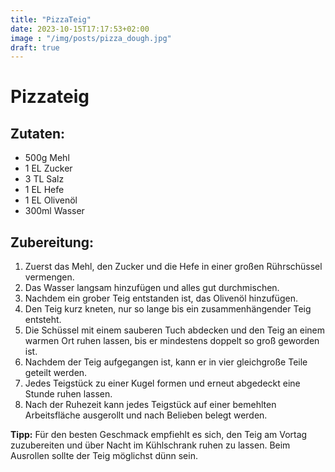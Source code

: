 ```yaml
---
title: "PizzaTeig"
date: 2023-10-15T17:17:53+02:00
image : "/img/posts/pizza_dough.jpg"
draft: true
---
```

# Pizzateig

## Zutaten:
- 500g Mehl
- 1 EL Zucker
- 3 TL Salz
- 1 EL Hefe
- 1 EL Olivenöl
- 300ml Wasser

## Zubereitung:
1. Zuerst das Mehl, den Zucker und die Hefe in einer großen Rührschüssel vermengen.
2. Das Wasser langsam hinzufügen und alles gut durchmischen.
3. Nachdem ein grober Teig entstanden ist, das Olivenöl hinzufügen.
4. Den Teig kurz kneten, nur so lange bis ein zusammenhängender Teig entsteht.
5. Die Schüssel mit einem sauberen Tuch abdecken und den Teig an einem warmen Ort ruhen lassen, bis er mindestens doppelt so groß geworden ist.
6. Nachdem der Teig aufgegangen ist, kann er in vier gleichgroße Teile geteilt werden.
7. Jedes Teigstück zu einer Kugel formen und erneut abgedeckt eine Stunde ruhen lassen.
8. Nach der Ruhezeit kann jedes Teigstück auf einer bemehlten Arbeitsfläche ausgerollt und nach Belieben belegt werden.

**Tipp:** Für den besten Geschmack empfiehlt es sich, den Teig am Vortag zuzubereiten und über Nacht im Kühlschrank ruhen zu lassen. Beim Ausrollen sollte der Teig möglichst dünn sein.

